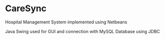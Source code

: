 # CareSync
Hospital Management System implemented using Netbeans 

Java Swing used for GUI and connection with MySQL Database using JDBC
